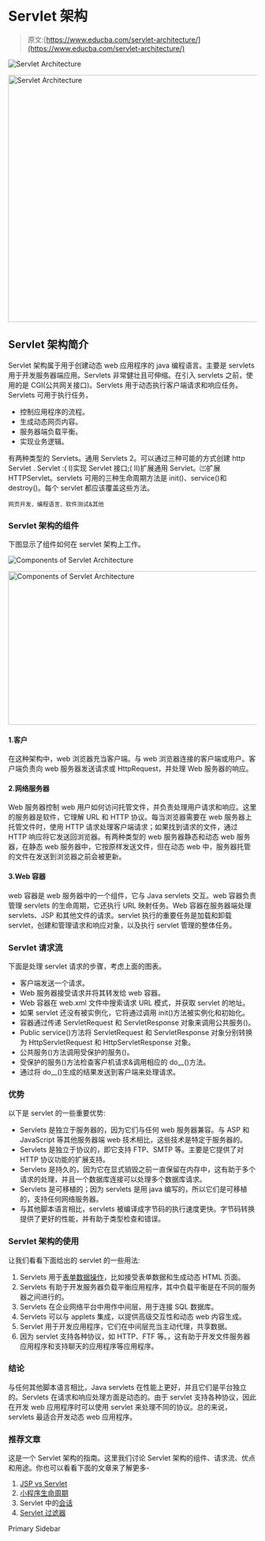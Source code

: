 # Servlet 架构

> 原文:[https://www.educba.com/servlet-architecture/](https://www.educba.com/servlet-architecture/)

![Servlet Architecture ](../Images/e603059abd9ed9cc8e5347dba78ec339.png)

<noscript><img class="alignnone size-full wp-image-291177" src="../Images/e603059abd9ed9cc8e5347dba78ec339.png" alt="Servlet Architecture " width="900" height="500" data-original-src="https://cdn.educba.com/academy/wp-content/uploads/2020/01/Servlet-Architecture-Main.jpg"/></noscript>

## Servlet 架构简介

Servlet 架构属于用于创建动态 web 应用程序的 java 编程语言。主要是 servlets 用于开发服务器端应用。Servlets 非常健壮且可伸缩。在引入 servlets 之前，使用的是 CGI(公共网关接口)。Servlets 用于动态执行客户端请求和响应任务。Servlets 可用于执行任务，

*   控制应用程序的流程。
*   生成动态网页内容。
*   服务器端负载平衡。
*   实现业务逻辑。

有两种类型的 Servlets。通用 Servlets 2。可以通过三种可能的方式创建 http Servlet . Servlet :( I)实现 Servlet 接口;( II)扩展通用 Servlet。㈢扩展 HTTPServlet。servlets 可用的三种生命周期方法是 init()、service()和 destroy()。每个 servlet 都应该覆盖这些方法。

<small>网页开发、编程语言、软件测试&其他</small>

### Servlet 架构的组件

下图显示了组件如何在 servlet 架构上工作。

![Components of Servlet Architecture](../Images/0dee00e06057edb773dab855edb82c2d.png)

<noscript><img class="alignnone size-full wp-image-291182" src="../Images/0dee00e06057edb773dab855edb82c2d.png" alt="Components of Servlet Architecture" width="658" height="311" srcset="https://cdn.educba.com/academy/wp-content/uploads/2020/01/Servlet-Architecture-2.jpg 658w, https://cdn.educba.com/academy/wp-content/uploads/2020/01/Servlet-Architecture-2-300x142.jpg 300w" sizes="(max-width: 658px) 100vw, 658px" data-original-src="https://cdn.educba.com/academy/wp-content/uploads/2020/01/Servlet-Architecture-2.jpg"/></noscript>

#### 1.客户

在这种架构中，web 浏览器充当客户端。与 web 浏览器连接的客户端或用户。客户端负责向 web 服务器发送请求或 HttpRequest，并处理 Web 服务器的响应。

#### 2.网络服务器

Web 服务器控制 web 用户如何访问托管文件，并负责处理用户请求和响应。这里的服务器是软件，它理解 URL 和 HTTP 协议。每当浏览器需要在 web 服务器上托管文件时，使用 HTTP 请求处理客户端请求；如果找到请求的文件，通过 HTTP 响应将它发送回浏览器。有两种类型的 web 服务器静态和动态 web 服务器，在静态 web 服务器中，它按原样发送文件，但在动态 web 中，服务器托管的文件在发送到浏览器之前会被更新。

#### 3.Web 容器

web 容器是 web 服务器中的一个组件，它与 Java servlets 交互。web 容器负责管理 servlets 的生命周期，它还执行 URL 映射任务。Web 容器在服务器端处理 servlets、JSP 和其他文件的请求。servlet 执行的重要任务是加载和卸载 servlet，创建和管理请求和响应对象，以及执行 servlet 管理的整体任务。

### Servlet 请求流

下面是处理 servlet 请求的步骤，考虑上面的图表。

*   客户端发送一个请求。
*   Web 服务器接受请求并将其转发给 web 容器。
*   Web 容器在 web.xml 文件中搜索请求 URL 模式，并获取 servlet 的地址。
*   如果 servlet 还没有被实例化，它将通过调用 init()方法被实例化和初始化。
*   容器通过传递 ServletRequest 和 ServletResponse 对象来调用公共服务()。
*   Public service()方法将 ServletRequest 和 ServletResponse 对象分别转换为 HttpServletRequest 和 HttpServletResponse 对象。
*   公共服务()方法调用受保护的服务()。
*   受保护的服务()方法检查客户机请求&调用相应的 do__()方法。
*   通过将 do__()生成的结果发送到客户端来处理请求。

### 优势

以下是 servlet 的一些重要优势:

*   Servlets 是独立于服务器的，因为它们与任何 web 服务器兼容。与 ASP 和 JavaScript 等其他服务器端 web 技术相比，这些技术是特定于服务器的。
*   Servlets 是独立于协议的，即它支持 FTP、SMTP 等。主要是它提供了对 HTTP 协议功能的扩展支持。
*   Servlets 是持久的，因为它在显式销毁之前一直保留在内存中，这有助于多个请求的处理，并且一个数据库连接可以处理多个数据库请求。
*   Servlets 是可移植的；因为 servlets 是用 java 编写的，所以它们是可移植的，支持任何网络服务器。
*   与其他脚本语言相比，servlets 被编译成字节码的执行速度更快。字节码转换提供了更好的性能，并有助于类型检查和错误。

### Servlet 架构的使用

让我们看看下面给出的 servlet 的一些用法:

1.  Servlets 用于[表单数据操作](https://www.educba.com/data-manipulation-language/)，比如接受表单数据和生成动态 HTML 页面。
2.  Servlets 有助于开发服务器负载平衡应用程序，其中负载平衡是在不同的服务器之间进行的。
3.  Servlets 在企业网络平台中用作中间层，用于连接 SQL 数据库。
4.  Servlets 可以与 applets 集成，以提供高级交互性和动态 web 内容生成。
5.  Servlet 用于开发应用程序，它们在中间层充当主动代理，共享数据。
6.  因为 servlet 支持各种协议，如 HTTP、FTF 等。，这有助于开发文件服务器应用程序和支持聊天的应用程序等应用程序。

### 结论

与任何其他脚本语言相比，Java servlets 在性能上更好，并且它们是平台独立的。Servlets 在请求和响应处理方面是动态的。由于 servlet 支持各种协议，因此在开发 web 应用程序时可以使用 servlet 来处理不同的协议。总的来说，servlets 最适合开发动态 web 应用程序。

### 推荐文章

这是一个 Servlet 架构的指南。这里我们讨论 Servlet 架构的组件、请求流、优点和用途。你也可以看看下面的文章来了解更多-

1.  [JSP vs Servlet](https://www.educba.com/jsp-vs-servlet/)
2.  [小程序生命周期](https://www.educba.com/applet-life-cycle/)
3.  Servlet 中的[会话](https://www.educba.com/session-in-servlet/)
4.  [Servlet 过滤器](https://www.educba.com/servlet-filter/)

<footer class="entry-footer">

<aside class="sidebar sidebar-primary widget-area" role="complementary" aria-label="Primary Sidebar">Primary Sidebar</aside>

</footer>